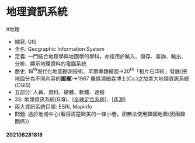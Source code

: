 # 地理資訊系統
#地理
- 縮寫: GIS
- 全名: Geographic Information System
- 定義: 一門結合地理學與地圖學的學科，亦指用於輸入、儲存、查詢、輸出、分析、顯示地理資料的電腦系統
- 歷史: 18<sup>th</sup>現代化地圖勘測技術、早期專題繪圖->20<sup>th</sup>「相片石印術」發展(把地圖分為不同內容的**圖層**)->1967 羅傑湯姆森博士(Ca.)之加拿大地理資訊系統(CGIS)
- 五部分: 人員、資料、硬體、軟體、過程
- 3S: 地理資訊系統(GI**S**)、[[全球定位系統]](GP**S**)、[[遙測]](R**S**)
- 兩大資訊系統巨頭: ESRI, Mapinfo
- 問題: 過於地域中心(看得清楚歐美的一條小巷，卻無法使用韓國地圖{因兩韓關係})

#### 202108281818
